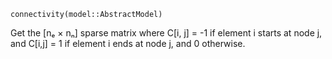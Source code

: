```
connectivity(model::AbstractModel)
```

Get the [nₑ × nₙ] sparse matrix where C[i, j] = -1 if element i starts at node j, and C[i,j] = 1 if element i ends at node j, and 0 otherwise.

